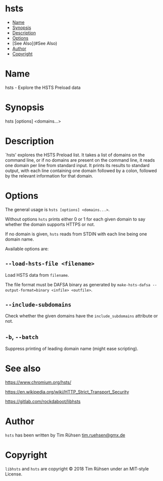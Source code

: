 # hsts

* [Name](#Name)
* [Synopsis](#Synopsis)
* [Description](#Description)
* [Options](#Options)
* [See Also](#See Also)
* [Author](#Author)
* [Copyright](#Copyright)


# <a name="Name"/>Name

  hsts - Explore the HSTS Preload data

# <a name="Synopsis"/>Synopsis

  hsts [options] <domains...>

# <a name="Description"/>Description

  `hsts' explores the HSTS Preload list.  It takes a list of domains on the command line, or if no domains are present on
  the command line, it reads one domain per line from standard input.  It prints its results  to  standard  output,  with
  each line containing one domain followed by a colon, followed by the relevant information for that domain.

# <a name="Options"/>Options

  The general usage is `hsts [options] <domains...>`.

  Without options `hsts` prints either 0 or 1 for each given domain to say whether the domain supports
  HTTPS or not.

  If no domain is given, `hsts` reads from STDIN with each line being one domain name.

  Available options are:

## `--load-hsts-file <filename>`

  Load HSTS data from `filename`.
  
  The file format must be DAFSA binary as generated by `make-hsts-dafsa --output-format=binary <infile> <outfile>`.

## `--include-subdomains`

  Check whether the given domains have the `include_subdomains` attribute or not.

## `-b`, `--batch`

  Suppress printing of leading domain name (might ease scripting).


# <a name="See also"/>See also

   https://www.chromium.org/hsts/

   https://en.wikipedia.org/wiki/HTTP_Strict_Transport_Security

   https://gitlab.com/rockdaboot/libhsts

# <a name="Author"/>Author

  `hsts` has been written by Tim Rühsen <tim.ruehsen@gmx.de>

# <a name="Copyright"/>Copyright

  `libhsts` and `hsts` are copyright © 2018 Tim Rühsen under an MIT-style License.
